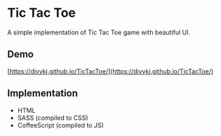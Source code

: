 # Tic Tac Toe

A simple implementation of Tic Tac Toe game with beautiful UI.

## Demo

[https://divykj.github.io/TicTacToe/](https://divykj.github.io/TicTacToe/)

## Implementation

- HTML
- SASS (compiled to CSS)
- CoffeeScript (compiled to JS)


